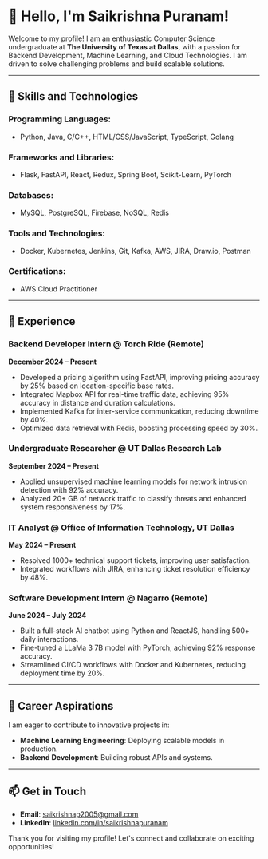 # 👋 Hello, I'm Saikrishna Puranam!

Welcome to my profile! I am an enthusiastic Computer Science undergraduate at **The University of Texas at Dallas**, with a passion for Backend Development, Machine Learning, and Cloud Technologies. I am driven to solve challenging problems and build scalable solutions.

---

## 🚀 Skills and Technologies

### Programming Languages:
- Python, Java, C/C++, HTML/CSS/JavaScript, TypeScript, Golang

### Frameworks and Libraries:
- Flask, FastAPI, React, Redux, Spring Boot, Scikit-Learn, PyTorch

### Databases:
- MySQL, PostgreSQL, Firebase, NoSQL, Redis

### Tools and Technologies:
- Docker, Kubernetes, Jenkins, Git, Kafka, AWS, JIRA, Draw.io, Postman

### Certifications:
- AWS Cloud Practitioner

---

## 💼 Experience

### **Backend Developer Intern** @ Torch Ride (Remote)  
**December 2024 – Present**
- Developed a pricing algorithm using FastAPI, improving pricing accuracy by 25% based on location-specific base rates.
- Integrated Mapbox API for real-time traffic data, achieving 95% accuracy in distance and duration calculations.
- Implemented Kafka for inter-service communication, reducing downtime by 40%.
- Optimized data retrieval with Redis, boosting processing speed by 30%.

### **Undergraduate Researcher** @ UT Dallas Research Lab  
**September 2024 – Present**
- Applied unsupervised machine learning models for network intrusion detection with 92% accuracy.
- Analyzed 20+ GB of network traffic to classify threats and enhanced system responsiveness by 17%.

### **IT Analyst** @ Office of Information Technology, UT Dallas  
**May 2024 – Present**
- Resolved 1000+ technical support tickets, improving user satisfaction.
- Integrated workflows with JIRA, enhancing ticket resolution efficiency by 48%.

### **Software Development Intern** @ Nagarro (Remote)  
**June 2024 – July 2024**
- Built a full-stack AI chatbot using Python and ReactJS, handling 500+ daily interactions.
- Fine-tuned a LLaMa 3 7B model with PyTorch, achieving 92% response accuracy.
- Streamlined CI/CD workflows with Docker and Kubernetes, reducing deployment time by 20%.

---

## 🌟 Career Aspirations

I am eager to contribute to innovative projects in:
- **Machine Learning Engineering**: Deploying scalable models in production.
- **Backend Development**: Building robust APIs and systems.

---

## 📫 Get in Touch
- **Email**: [saikrishnap2005@gmail.com](mailto:saikrishnap2005@gmail.com)
- **LinkedIn**: [linkedin.com/in/saikrishnapuranam](https://linkedin.com/in/saikrishnapuranam)

Thank you for visiting my profile! Let's connect and collaborate on exciting opportunities!
